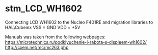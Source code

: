 # stm_LCD_WH1602
Connecting LCD WH1602 to the Nucleo F401RE and migration libraries to HAL\Cubemx
VSS = GND
VDD = +5V

Manuals was taken from the following webpages:
https://microtechnics.ru/podklyuchenie-i-rabota-s-displeem-wh1602/
http://cxem.net/mc/mc263.php